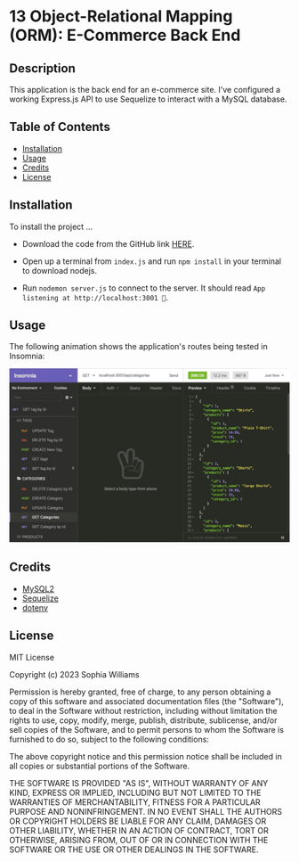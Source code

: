# 13 Object-Relational Mapping (ORM): E-Commerce Back End

## Description 

This application is the back end for an e-commerce site. I've configured a working Express.js API to use Sequelize to interact with a MySQL database.


## Table of Contents 

- [Installation](#installation)
- [Usage](#usage)
- [Credits](#credits)
- [License](#license)


## Installation

To install the project ... 

* Download the code from the GitHub link [HERE](https://github.com/sophiawilliams16/ecommerce-backend-13). 

* Open up a terminal from `index.js` and run `npm install` in your terminal to download nodejs.  

* Run `nodemon server.js` to connect to the server. It should read  `App listening at http://localhost:3001 🚀`. 


## Usage  

The following animation shows the application's routes being tested in Insomnia:

![In Insomnia, the user tests “GET", "GET by id", "PUT", and "DELETE" for all Tags, Categories, and Products.](./Assets/13-orm-homework-demo-01.gif)


## Credits

- [MySQL2](https://www.npmjs.com/package/mysql2)
- [Sequelize](https://www.npmjs.com/package/sequelize) 
- [dotenv](https://www.npmjs.com/package/dotenv) 


## License 
MIT License

Copyright (c) 2023 Sophia Williams 

Permission is hereby granted, free of charge, to any person obtaining a copy of this software and associated documentation files (the "Software"), to deal in the Software without restriction, including without limitation the rights to use, copy, modify, merge, publish, distribute, sublicense, and/or sell copies of the Software, and to permit persons to whom the Software is furnished to do so, subject to the following conditions:

The above copyright notice and this permission notice shall be included in all copies or substantial portions of the Software.

THE SOFTWARE IS PROVIDED "AS IS", WITHOUT WARRANTY OF ANY KIND, EXPRESS OR IMPLIED, INCLUDING BUT NOT LIMITED TO THE WARRANTIES OF MERCHANTABILITY, FITNESS FOR A PARTICULAR PURPOSE AND NONINFRINGEMENT. IN NO EVENT SHALL THE AUTHORS OR COPYRIGHT HOLDERS BE LIABLE FOR ANY CLAIM, DAMAGES OR OTHER LIABILITY, WHETHER IN AN ACTION OF CONTRACT, TORT OR OTHERWISE, ARISING FROM, OUT OF OR IN CONNECTION WITH THE SOFTWARE OR THE USE OR OTHER DEALINGS IN THE SOFTWARE.

